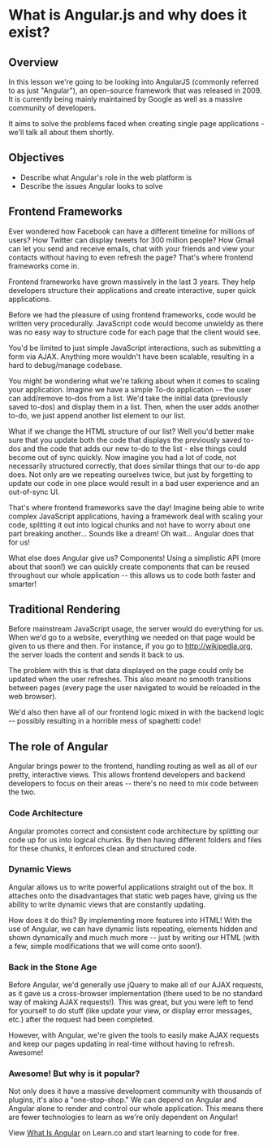 # What is Angular.js and why does it exist?

## Overview

In this lesson we're going to be looking into AngularJS (commonly referred to as just "Angular"), an open-source framework that was released in 2009. It is currently being mainly maintained by Google as well as a massive community of developers.

It aims to solve the problems faced when creating single page applications - we'll talk all about them shortly.

## Objectives

- Describe what Angular's role in the web platform is
- Describe the issues Angular looks to solve

## Frontend Frameworks

Ever wondered how Facebook can have a different timeline for millions of users? How Twitter can display tweets for 300 million people? How Gmail can let you send and receive emails, chat with your friends and view your contacts without having to even refresh the page? That's where frontend frameworks come in.

Frontend frameworks have grown massively in the last 3 years. They help developers structure their applications and create interactive, super quick applications.

Before we had the pleasure of using frontend frameworks, code would be written very procedurally. JavaScript code would become unwieldy as there was no easy way to structure code for each page that the client would see.
  
You'd be limited to just simple JavaScript interactions, such as submitting a form via AJAX. Anything more wouldn't have been scalable, resulting in a hard to debug/manage codebase.

You might be wondering what we're talking about when it comes to scaling your application. Imagine we have a simple To-do application -- the user can add/remove to-dos from a list. We'd take the initial data (previously saved to-dos) and display them in a list. Then, when the user adds another to-do, we just append another list element to our list.
 
What if we change the HTML structure of our list? Well you'd better make sure that you update both the code that displays the previously saved to-dos and the code that adds our new to-do to the list - else things could become out of sync quickly. Now imagine you had a lot of code, not necessarily structured correctly, that does similar things that our to-do app does. Not only are we repeating ourselves twice, but just by forgetting to update our code in one place would result in a bad user experience and an out-of-sync UI.

That's where frontend frameworks save the day! Imagine being able to write complex JavaScript applications, having a framework deal with scaling your code, splitting it out into logical chunks and not have to worry about one part breaking another... Sounds like a dream! Oh wait... Angular does that for us!

What else does Angular give us? Components! Using a simplistic API (more about that soon!) we can quickly create components that can be reused throughout our whole application -- this allows us to code both faster and smarter!

## Traditional Rendering

Before mainstream JavaScript usage, the server would do everything for us. When we'd go to a website, everything we needed on that page would be given to us there and then. For instance, if you go to http://wikipedia.org, the server loads the content and sends it back to us.

The problem with this is that data displayed on the page could only be updated when the user refreshes. This also meant no smooth transitions between pages (every page the user navigated to would be reloaded in the web browser).

We'd also then have all of our frontend logic mixed in with the backend logic -- possibly resulting in a horrible mess of spaghetti code!

## The role of Angular

Angular brings power to the frontend, handling routing as well as all of our pretty, interactive views. This allows frontend developers and backend developers to focus on their areas -- there's no need to mix code between the two.

### Code Architecture

Angular promotes correct and consistent code architecture by splitting our code up for us into logical chunks. By then having different folders and files for these chunks, it enforces clean and structured code.

### Dynamic Views

Angular allows us to write powerful applications straight out of the box. It attaches onto the disadvantages that static web pages have, giving us the ability to write dynamic views that are constantly updating. 

How does it do this? By implementing more features into HTML! With the use of Angular, we can have dynamic lists repeating, elements hidden and shown dynamically and much much more -- just by writing our HTML (with a few, simple modifications that we will come onto soon!).

### Back in the Stone Age

Before Angular, we'd generally use jQuery to make all of our AJAX requests, as it gave us a cross-browser implementation (there used to be no standard way of making AJAX requests!). This was great, but you were left to fend for yourself to do stuff (like update your view, or display error messages, etc.) after the request had been completed.

However, with Angular, we're given the tools to easily make AJAX requests and keep our pages updating in real-time without having to refresh. Awesome!

### Awesome! But why is it popular?

Not only does it have a massive development community with thousands of plugins, it's also a "one-stop-shop." We can depend on Angular and Angular alone to render and control our whole application. This means there are fewer technologies to learn as we're only dependent on Angular! 
<p data-visibility='hidden'>View <a href='https://learn.co/lessons/angular-what-is-angular-readme'>What Is Angular</a> on Learn.co and start learning to code for free.</p>
